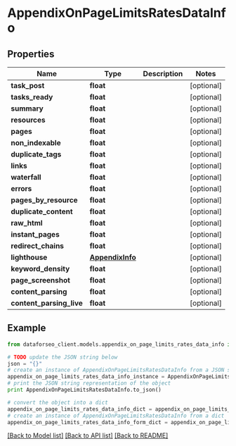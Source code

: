 # AppendixOnPageLimitsRatesDataInfo


## Properties

Name | Type | Description | Notes
------------ | ------------- | ------------- | -------------
**task_post** | **float** |  | [optional] 
**tasks_ready** | **float** |  | [optional] 
**summary** | **float** |  | [optional] 
**resources** | **float** |  | [optional] 
**pages** | **float** |  | [optional] 
**non_indexable** | **float** |  | [optional] 
**duplicate_tags** | **float** |  | [optional] 
**links** | **float** |  | [optional] 
**waterfall** | **float** |  | [optional] 
**errors** | **float** |  | [optional] 
**pages_by_resource** | **float** |  | [optional] 
**duplicate_content** | **float** |  | [optional] 
**raw_html** | **float** |  | [optional] 
**instant_pages** | **float** |  | [optional] 
**redirect_chains** | **float** |  | [optional] 
**lighthouse** | [**AppendixInfo**](AppendixInfo.md) |  | [optional] 
**keyword_density** | **float** |  | [optional] 
**page_screenshot** | **float** |  | [optional] 
**content_parsing** | **float** |  | [optional] 
**content_parsing_live** | **float** |  | [optional] 

## Example

```python
from dataforseo_client.models.appendix_on_page_limits_rates_data_info import AppendixOnPageLimitsRatesDataInfo

# TODO update the JSON string below
json = "{}"
# create an instance of AppendixOnPageLimitsRatesDataInfo from a JSON string
appendix_on_page_limits_rates_data_info_instance = AppendixOnPageLimitsRatesDataInfo.from_json(json)
# print the JSON string representation of the object
print AppendixOnPageLimitsRatesDataInfo.to_json()

# convert the object into a dict
appendix_on_page_limits_rates_data_info_dict = appendix_on_page_limits_rates_data_info_instance.to_dict()
# create an instance of AppendixOnPageLimitsRatesDataInfo from a dict
appendix_on_page_limits_rates_data_info_form_dict = appendix_on_page_limits_rates_data_info.from_dict(appendix_on_page_limits_rates_data_info_dict)
```
[[Back to Model list]](../README.md#documentation-for-models) [[Back to API list]](../README.md#documentation-for-api-endpoints) [[Back to README]](../README.md)


